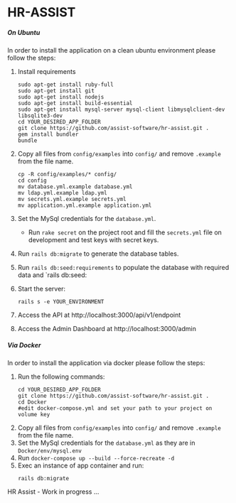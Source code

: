 # HR-ASSIST

##### On Ubuntu

In order to install the application on a clean ubuntu environment please follow the steps:

1. Install requirements

    ```
    sudo apt-get install ruby-full
    sudo apt-get install git
    sudo apt-get install nodejs
    sudo apt-get install build-essential
    sudo apt-get install mysql-server mysql-client libmysqlclient-dev libsqlite3-dev
    cd YOUR_DESIRED_APP_FOLDER
    git clone https://github.com/assist-software/hr-assist.git .
    gem install bundler
    bundle
    ```


2. Copy all files from `config/examples` into `config/` and remove `.example` from the file name.

    ```
    cp -R config/examples/* config/
    cd config
    mv database.yml.example database.yml
    mv ldap.yml.example ldap.yml
    mv secrets.yml.example secrets.yml
    mv application.yml.example application.yml
    ```

3. Set the MySql credentials for the `database.yml`.

    - Run `rake secret` on the project root and fill the `secrets.yml` file on development and test keys with secret keys.

4. Run `rails db:migrate` to generate the database tables.
5. Run `rails db:seed:requirements` to populate the database with required data and `rails db:seed:
5. Start the server:
    ```
    rails s -e YOUR_ENVIRONMENT
    ```
5. Access the API at http://localhost:3000/api/v1/endpoint
6. Access the Admin Dashboard at http://localhost:3000/admin

##### Via Docker

In order to install the application via docker please follow the steps:

1. Run the following commands:
    ```
    cd YOUR_DESIRED_APP_FOLDER
    git clone https://github.com/assist-software/hr-assist.git .
    cd Docker
    #edit docker-compose.yml and set your path to your project on volume key
    ```
2. Copy all files from `config/examples` into `config/` and remove `.example` from the file name.
3. Set the MySql credentials for the `database.yml` as they are in `Docker/env/mysql.env`
4. Run `docker-compose up --build --force-recreate -d`
5. Exec an instance of app container and run:
    ```
    rails db:migrate
    ```

HR Assist - Work in progress ...
